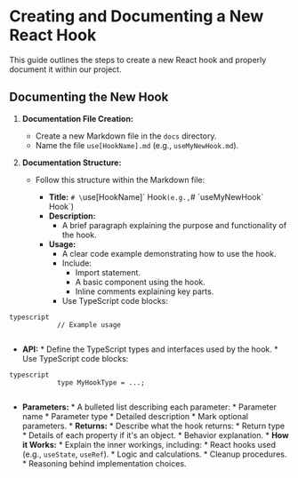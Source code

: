 # Creating and Documenting a New React Hook

This guide outlines the steps to create a new React hook and properly document it within our project.


## Documenting the New Hook

1.  **Documentation File Creation:**
    *   Create a new Markdown file in the `docs` directory.
    *   Name the file `use[HookName].md` (e.g., `useMyNewHook.md`).

2.  **Documentation Structure:**
    *   Follow this structure within the Markdown file:

        *   **Title:** `# \`use[HookName]\` Hook` (e.g., `# \`useMyNewHook\` Hook`)
        *   **Description:**
            *   A brief paragraph explaining the purpose and functionality of the hook.
        *   **Usage:**
            *   A clear code example demonstrating how to use the hook.
            *   Include:
                *   Import statement.
                *   A basic component using the hook.
                *   Inline comments explaining key parts.
            *   Use TypeScript code blocks:
```
typescript
            // Example usage
            
```
*   **API:**
            *   Define the TypeScript types and interfaces used by the hook.
            *   Use TypeScript code blocks:
```
typescript
            type MyHookType = ...;
            
```
*   **Parameters:**
            *   A bulleted list describing each parameter:
                *   Parameter name
                *   Parameter type
                *   Detailed description
                *   Mark optional parameters.
        *   **Returns:**
            *   Describe what the hook returns:
                *   Return type
                *   Details of each property if it's an object.
                *   Behavior explanation.
        *   **How it Works:**
            *   Explain the inner workings, including:
                *   React hooks used (e.g., `useState`, `useRef`).
                *   Logic and calculations.
                *   Cleanup procedures.
                *   Reasoning behind implementation choices.
